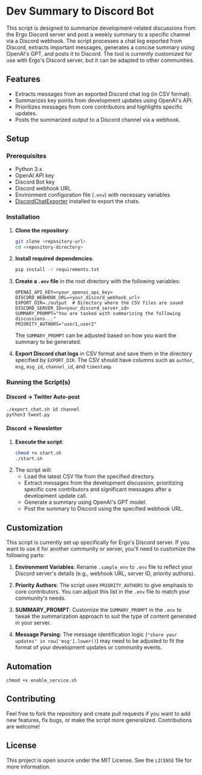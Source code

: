 # Dev Summary to Discord Bot

This script is designed to summarize development-related discussions from the Ergo Discord server and post a weekly summary to a specific channel via a Discord webhook. The script processes a chat log exported from Discord, extracts important messages, generates a concise summary using OpenAI's GPT, and posts it to Discord. The tool is currently customized for use with Ergo's Discord server, but it can be adapted to other communities.

## Features
- Extracts messages from an exported Discord chat log (in CSV format).
- Summarizes key points from development updates using OpenAI's API.
- Prioritizes messages from core contributors and highlights specific updates.
- Posts the summarized output to a Discord channel via a webhook.

## Setup

### Prerequisites
- Python 3.x
- OpenAI API key
- Discord Bot key
- Discord webhook URL
- Environment configuration file (`.env`) with necessary variables
- [DiscordChatExporter](https://github.com/Tyrrrz/DiscordChatExporter) installed to export the chats. 


### Installation
1. **Clone the repository**:
   ```bash
   git clone <repository-url>
   cd <repository-directory>
   ```
2. **Install required dependencies**:
   ```bash
   pip install -r requirements.txt
   ```
3. **Create a `.env` file** in the root directory with the following variables:
   ```env
   OPENAI_API_KEY=<your_openai_api_key>
   DISCORD_WEBHOOK_URL=<your_discord_webhook_url>
   EXPORT_DIR=./output  # Directory where the CSV files are saved
   DISCORD_SERVER_ID=<your_discord_server_id>
   SUMMARY_PROMPT="You are tasked with summarizing the following discussions..."
   PRIORITY_AUTHORS="user1,user2"
   ```
   The `SUMMARY_PROMPT` can be adjusted based on how you want the summary to be generated.

4. **Export Discord chat logs** in CSV format and save them in the directory specified by `EXPORT_DIR`. The CSV should have columns such as `author`, `msg`, `msg_id`, `channel_id`, and `timestamp`.

### Running the Script(s)

#### Discord -> Twitter Auto-post

```
./export_chat.sh 1d channel
python3 tweet.py
```

#### Discord -> Newsletter

1. **Execute the script**:
   ```bash
   chmod +x start.sh
   ./start.sh
   ```
2. The script will:
   - Load the latest CSV file from the specified directory.
   - Extract messages from the development discussion, prioritizing specific core contributors and significant messages after a development update call.
   - Generate a summary using OpenAI's GPT model.
   - Post the summary to Discord using the specified webhook URL.

## Customization
This script is currently set up specifically for Ergo's Discord server. If you want to use it for another community or server, you'll need to customize the following parts:

1. **Environment Variables**: Rename `.sample_env` to `.env` file to reflect your Discord server's details (e.g., webhook URL, server ID, priority authors).

2. **Priority Authors**: The script uses `PRIORITY_AUTHORS` to give emphasis to core contributors. You can adjust this list in the `.env` file to match your community's needs.

3. **SUMMARY_PROMPT**: Customize the `SUMMARY_PROMPT` in the `.env` to tweak the summarization approach to suit the type of content generated in your server.

4. **Message Parsing**: The message identification logic (`"share your updates" in row['msg'].lower()`) may need to be adjusted to fit the format of your development updates or community events.

## Automation

```
chmod +x enable_service.sh
```

## Contributing
Feel free to fork the repository and create pull requests if you want to add new features, fix bugs, or make the script more generalized. Contributions are welcome!

## License
This project is open source under the MIT License. See the `LICENSE` file for more information.

